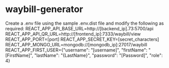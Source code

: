 # waybill-generator


Create a .env file using the sample .env.dist file and modify the following as required:
REACT_APP_API_BASE_URL=http://[backend_ip].73:5700/api
REACT_APP_API_QR_URL=http://[frontend_ip]:7333/waybill/view
REACT_APP_PORT=[port]
REACT_APP_SECRET_KEY=[secret_characters]
REACT_APP_MONGO_URL=mongodb://[mongodb_ip]:27017/waybill
REACT_APP_FIRST_USER={"username": "[username]", "firstName": "[FirstName]", "lastName": "{LastName}", "password": "[Password]", "role": 4}
